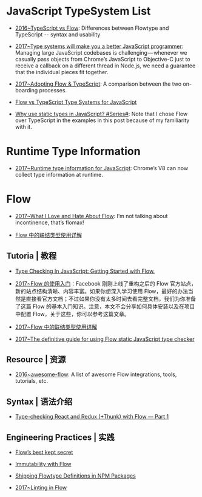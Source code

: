 # JavaScript TypeSystem List

- [2016~TypeScript vs Flow](https://github.com/niieani/typescript-vs-flowtype): Differences between Flowtype and TypeScript -- syntax and usability

- [2017~Type systems will make you a better JavaScript programmer](http://jaredforsyth.com/type-systems-js-dev/#/5): Managing large JavaScript codebases is challenging — whenever we casually pass objects from Chrome’s JavaScript to Objective-C just to receive a callback on a different thread in Node.js, we need a guarantee that the individual pieces fit together.

- [2017~Adopting Flow & TypeScript](http://thejameskyle.com/adopting-flow-and-typescript.html): A comparison between the two on-boarding processes.

- [Flow vs TypeScript Type Systems for JavaScript](http://djcordhose.github.io/flow-vs-typescript/flow-typescript-2.html#/)

- [Why use static types in JavaScript? #Series#](https://medium.com/@preethikasireddy/why-use-static-types-in-javascript-part-1-8382da1e0adb): Note that I chose Flow over TypeScript in the examples in this post because of my familiarity with it.

# Runtime Type Information

- [2017~Runtime type information for JavaScript](https://parg.co/bB5): Chrome’s V8 can now collect type information at runtime.

# Flow

- [2017~What I Love and Hate About Flow](https://parg.co/bBP): I’m not talking about incontinence, that’s flomax!

- [Flow 中的联结类型使用详解](https://zhuanlan.zhihu.com/p/26401539)

## Tutoria | 教程

- [Type Checking In JavaScript: Getting Started with Flow.](https://hackernoon.com/type-checking-in-javascript-getting-started-with-flow-8532c11aceb3)

- [2017~Flow 的使用入门](https://zhuanlan.zhihu.com/p/26204569)：Facebook 刚刚上线了重构之后的 Flow 官方站点，新的站点结构清晰、内容丰富。如果你想深入学习使用 Flow，最好的办法当然是直接看官方文档；不过如果你没有太多时间去看完整文档，我们为你准备了这篇 Flow 的基本入门知识。注意，本文不会分享如何具体安装以及在项目中配置 Flow，关于这些，你可以参考这篇文章。

- [2017~Flow 中的联结类型使用详解](https://zhuanlan.zhihu.com/p/26401539)

- [2017~The definitive guide for using Flow static JavaScript type checker](https://parg.co/b27)

## Resource | 资源

- [2016~awesome-flow](https://github.com/dustinspecker/awesome-flow): A list of awesome Flow integrations, tools, tutorials, etc.

## Syntax | 语法介绍

- [Type-checking React and Redux (+Thunk) with Flow — Part 1](https://blog.callstack.io/type-checking-react-and-redux-thunk-with-flow-part-1-ad12de935c36#.i4tr67qtz)

## Engineering Practices | 实践

- [Flow’s best kept secret](https://medium.com/@forbeslindesay/covariance-and-contravariance-c3b43d805611#.1jh1c2s36)

- [Immutability with Flow](https://medium.com/@gcanti/immutability-with-flow-faa050a1aef4#.66vxtew0s)

- [Shipping Flowtype Definitions in NPM Packages](https://medium.com/@ryyppy/shipping-flowtype-definitions-in-npm-packages-c987917efb65#.3d39c4xr4)

- [2017~Linting in Flow](https://parg.co/b2x)
